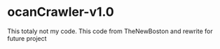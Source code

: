 # ocanCrawler-v1.0

This totaly not my code. This code from TheNewBoston and rewrite for future project
